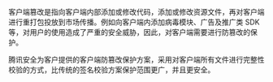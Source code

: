 客户端篡改是指向客户端内部添加或修改代码，添加或修改资源文件，再对客户端进行重打包投放到市场传播。例如向客户端内添加病毒模块、广告及推广类 SDK 等，对用户的使用造成了严重的安全威胁，因此，对客户端需要进行防篡改的保护。

腾讯安全为客户提供的客户端防篡改保护方案，采用对客户端所有文件进行完整性校验的方式，比传统的签名校验方案保护范围更广，并且更安全。


